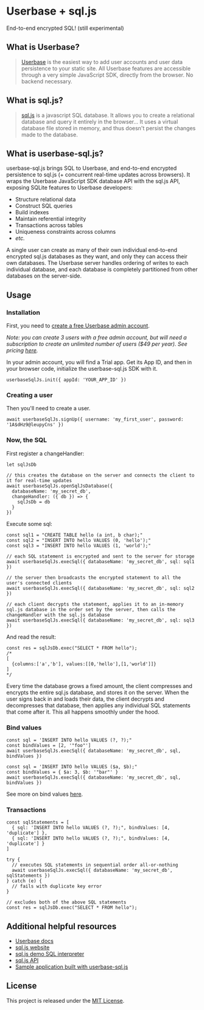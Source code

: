 # Userbase + sql.js

End-to-end encrypted SQL! (still experimental)

## What is Userbase?

>[Userbase](https://userbase.com) is the easiest way to add user accounts and user data persistence to your static site. All Userbase features are accessible through a very simple JavaScript SDK, directly from the browser. No backend necessary.

## What is sql.js?

>[sql.js](https://github.com/sql-js/sql.js) is a javascript SQL database. It allows you to create a relational database and query it entirely in the browser... It uses a virtual database file stored in memory, and thus doesn't persist the changes made to the database.

## What is userbase-sql.js?

userbase-sql.js brings SQL to Userbase, and end-to-end encrypted persistence to sql.js (+ concurrent real-time updates across browsers). It wraps the Userbase JavaScript SDK database API with the sql.js API, exposing SQLite features to Userbase developers:

- Structure relational data
- Construct SQL queries
- Build indexes
- Maintain referential integrity
- Transactions across tables
- Uniqueness constraints across columns
- *etc.*

A single user can create as many of their own individual end-to-end encrypted sql.js databases as they want, and only they can access their own databases. The Userbase server handles ordering of writes to each individual database, and each database is completely partitioned from other databases on the server-side.

## Usage

### Installation

First, you need to [create a free Userbase admin account](https://v1.userbase.com/#create-admin).

*Note: you can create 3 users with a free admin account, but will need a subscription to create an unlimited number of users ($49 per year). See pricing [here](https://userbase.com/pricing/).*

In your admin account, you will find a Trial app. Get its App ID, and then in your browser code, initialize the userbase-sql.js SDK with it.

```
userbaseSqlJs.init({ appId: 'YOUR_APP_ID' })
```

### Creating a user

Then you'll need to create a user.

```
await userbaseSqlJs.signUp({ username: 'my_first_user', password: '1A$dHz9@leupyCns' })
```

### Now, the SQL

First register a changeHandler:

```
let sqlJsDb

// this creates the database on the server and connects the client to it for real-time updates
await userbaseSqlJs.openSqlJsDatabase({
  databaseName: 'my_secret_db',
  changeHandler: ({ db }) => {
    sqlJsDb = db
  }
})
```

Execute some sql:

```
const sql1 = "CREATE TABLE hello (a int, b char);"
const sql2 = "INSERT INTO hello VALUES (0, 'hello');"
const sql3 = "INSERT INTO hello VALUES (1, 'world');"

// each SQL statement is encrypted and sent to the server for storage
await userbaseSqlJs.execSql({ databaseName: 'my_secret_db', sql: sql1 })

// the server then broadcasts the encrypted statement to all the user's connected clients
await userbaseSqlJs.execSql({ databaseName: 'my_secret_db', sql: sql2 })

// each client decrypts the statement, applies it to an in-memory sql.js database in the order set by the server, then calls the changeHandler with the sql.js database
await userbaseSqlJs.execSql({ databaseName: 'my_secret_db', sql: sql3 })
```

And read the result:

```
const res = sqlJsDb.exec("SELECT * FROM hello");
/*
[
  {columns:['a','b'], values:[[0,'hello'],[1,'world']]}
]
*/
```

Every time the database grows a fixed amount, the client compresses and encrypts the entire sql.js database, and stores it on the server. When the user signs back in and loads their data, the client decrypts and decompresses that database, then applies any individual SQL statements that come after it. This all happens smoothly under the hood.

### Bind values

```
const sql = 'INSERT INTO hello VALUES (?, ?);"
const bindValues = [2, '"foo"']
await userbaseSqlJs.execSql({ databaseName: 'my_secret_db', sql, bindValues })
```

```
const sql = 'INSERT INTO hello VALUES ($a, $b);"
const bindValues = { $a: 3, $b: '"bar"' }
await userbaseSqlJs.execSql({ databaseName: 'my_secret_db', sql, bindValues })
```

See more on bind values [here](https://sql.js.org/documentation/Statement.html#%5B%22bind%22%5D).

### Transactions

```
const sqlStatements = [
  { sql: 'INSERT INTO hello VALUES (?, ?);", bindValues: [4, 'duplicate'] },
  { sql: 'INSERT INTO hello VALUES (?, ?);", bindValues: [4, 'duplicate'] }
]

try {
  // executes SQL statements in sequential order all-or-nothing
  await userbaseSqlJs.execSql({ databaseName: 'my_secret_db', sqlStatements })
} catch (e) {
  // fails with duplicate key error
}

// excludes both of the above SQL statements
const res = sqlJsDb.exec("SELECT * FROM hello");
```

## Additional helpful resources

- [Userbase docs](https://userbase.com/docs/)
- [sql.js website](https://sql.js.org/#/)
- [sql.js demo SQL interpreter](https://sql.js.org/examples/GUI/index.html)
- [sql.js API](https://sql.js.org/documentation/Database.html)
- [Sample application built with userbase-sql.js](https://github.com/j-berman/prinvoice)

## License

This project is released under the [MIT License](LICENSE).
